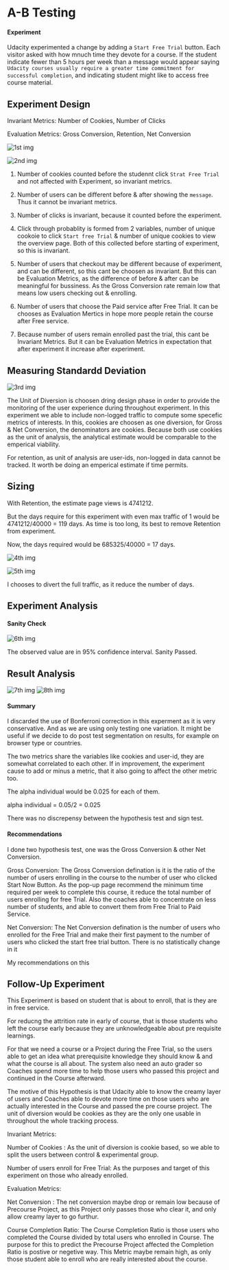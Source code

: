# A-B Testing

#### Experiment

Udacity experimented a change by adding a `Start Free Trial` button. Each visitor asked with how mnuch time they devote for a course. If the student indicate fewer than 5 hours per week than a message would appear saying `Udacity courses usually require a
greater time commitment for successful completion`, and indicating student might like to access free course material. 

## Experiment Design

Invariant Metrics: Number of Cookies, Number of Clicks

Evaluation Metrics: Gross Conversion, Retention, Net Conversion

![1st img](https://raw.githubusercontent.com/kakush30/Project-7-AB-Test/master/img/Untitled1.png)

![2nd img](https://raw.githubusercontent.com/kakush30/Project-7-AB-Test/master/img/Untitled2.png)

1) Number of cookies counted before the studennt click `Strat Free Trial` and not affected with Experiment, so invariant metrics.

2) Number of users can be different before & after showing the `message`. Thus it cannot be invariant metrics. 

3) Number of clicks is invariant, because it counted before the experiment. 

4) Click through probablity is formed from 2 variables, number of unique cookoie to click `Start free Trial` & number of unique cookies to view the overview page. Both of this collected before starting of experiment, so this is invariant. 

5) Number of users that checkout may be different because of experiment, and can be different, so this cant be choosen as invariant. But this can be Evaluation Metrics, as the difference of before & after can be meaningful for bussiness. As the Gross Conversion rate remain low that means low users checking out & enrolling. 

6) Number of users that choose the Paid service after Free Trial. It can be chooses as Evaluation Mertics in hope more people retain the course after Free service.

7) Because number of users remain enrolled past the trial, this cant be Invariant Metrics. But it can be Evaluation Metrics in expectation that after experiment it increase after experiment.

## Measuring Standardd Deviation 

![3rd img](https://raw.githubusercontent.com/kakush30/Project-7-AB-Test/master/img/Untitled3.png)

The Unit of Diversion is choosen dring design phase in order to provide the monitoring of the user experience during throughout experiment. In this experiment we able to include non-logged traffic to compute some specefic metrics of interests. In this, cookies are choosen as one diversion, for Gross & Net Conversion, the denominators are cookies. Because both use cookies as the unit of analysis, the analytical estimate would be comparable to the emperical viability. 

For retention, as unit of analysis are user-ids, non-logged in data cannot be tracked. It worth be doing an emperical estimate if time permits. 

## Sizing

With Retention, the estimate page views is 4741212.

But the days require for this experiment with even max traffic of 1 would be 4741212/40000 = 119 days. As time is too long, its best to remove Retention from experiment. 

Now, the days required would be 685325/40000 = 17 days.

![4th img](https://raw.githubusercontent.com/kakush30/Project-7-AB-Test/master/img/Untitled4.png)

![5th img](https://raw.githubusercontent.com/kakush30/Project-7-AB-Test/master/img/Untitled5.png)

I chooses to divert the full traffic, as it reduce the number of days.

## Experiment Analysis

#### Sanity Check

![6th img](https://raw.githubusercontent.com/kakush30/Project-7-AB-Test/master/img/Untitled6.png)

The observed value are in 95% confidence interval. Sanity Passed. 

## Result Analysis

![7th img](https://raw.githubusercontent.com/kakush30/Project-7-AB-Test/master/img/Untitled7.png)
![8th img](https://raw.githubusercontent.com/kakush30/Project-7-AB-Test/master/img/Untitled8.png)

#### Summary 

I discarded the use of Bonferroni correction in this experment as it is very conservative. And as we are using only testing one variation. It might be useful if we decide to do post test segmentation on results, for example on browser type or countries. 

The two metrics share the variables like cookies and user-id, they are somewhat correlated to each other. If in improvement, the experiment cause to add or minus a metric, that it also going to affect the other metric too. 

The alpha individual would be 0.025 for each of them. 

alpha individual = 0.05/2 = 0.025

There was no discrepensy between the hypothesis test and sign test. 

#### Recommendations

I done two hypothesis test, one was the Gross Conversion & other Net Conversion. 

Gross Conversion: The Gross Conversion defination is it is the ratio of the number of users enrolling in the course to the number of user who clicked Start Now Button. As the pop-up page recommend the minimum time required per week to complete this course, it reduce the total number of users enrolling for free Trial. Also the coaches able to concentrate on less number of students, and able to convert them from Free Trial to Paid Service. 

Net Conversion: The Net Conversion defination is the number of users who enrolled for the Free Trial and make their first payment to the number of users who clicked the start free trial button. There is no statistically change in it 

My recommendations on this 

## Follow-Up Experiment

This Experiment is based on student that is about to enroll, that is they are in free service. 

For reducng the attrition rate in early of course, that is those students who left the course early because they are unknowledgeable about pre requisite learnings.

For that we need a course or a Project during the Free Trial, so the users able to get an idea what prerequisite knowledge they should know & and what the course is all about. 
The system also need an auto grader so Coaches spend more time to help those users who passed this project and continued in the Course afterward. 

The motive of this Hypothesis is that Udacity able to know the creamy layer of users and Coaches able to devote more time on those users who are actually interested in the Course and passed the pre course project. 
The unit of diversion would be cookies as they are the only one usable in throughout the whole tracking process. 

Invariant Metrics: 

Number of Cookies : As the unit of diversion is cookie based, so we able to split the users between control & experimental group. 

Number of users enroll for Free Trial: As the purposes and target of this experiment on those who already enrolled. 

Evaluation Metrics: 

Net Conversion : The net conversion maybe drop or remain low because of Precourse Project, as this Project only passes those who clear it, and only allow creamy layer to go furthur.

Course Completion Ratio: The Course Completion Ratio is those users who completed the Course divided by total users who enrolled in Course. The purpose for this to predict the Precourse Project affected the Completion Ratio is postive or negetive way. This Metric maybe remain high, as only those student able to enroll who are really interested about the course.
